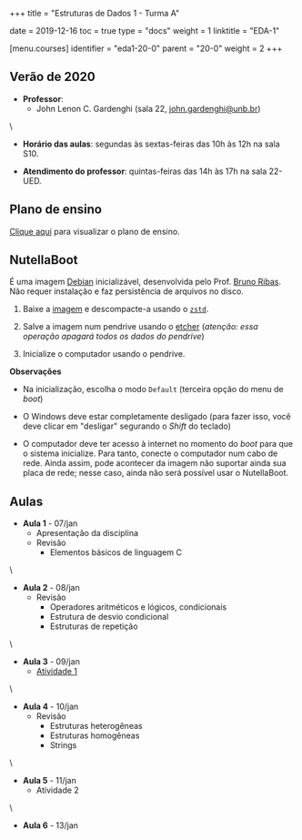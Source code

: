 +++
title = "Estruturas de Dados 1 - Turma A"

date = 2019-12-16
toc = true
type = "docs"
weight = 1
linktitle = "EDA-1"

[menu.courses]
  identifier = "eda1-20-0"
  parent = "20-0"
  weight = 2
+++

## Verão de 2020

* **Professor**:
   * John Lenon C. Gardenghi (sala 22, john.gardenghi@unb.br)

\

* **Horário das aulas**: segundas às sextas-feiras das 10h às 12h na sala S10.

* **Atendimento do professor**: quintas-feiras das 14h às 17h na sala 22-UED.

## Plano de ensino

[Clique aqui](/courses/2020_0/eda1/plano_eda1_20_0.pdf) para visualizar o plano de ensino.

## NutellaBoot

É uma imagem [Debian](https://www.debian.org/) inicializável, desenvolvida pelo Prof. [Bruno Ribas](https://www.debian.org/). Não requer instalação e faz persistência de arquivos no disco.

1. Baixe a [imagem](https://sourceforge.net/projects/nutellaboot/files/unb-images/unb-boot-pendrive.raw.zst/download) e descompacte-a usando o [`zstd`](https://facebook.github.io/zstd/).

2. Salve a imagem num pendrive usando o [etcher](https://www.balena.io/etcher/) (*atenção: essa operação apagará todos os dados do pendrive*)

3. Inicialize o computador usando o pendrive.

**Observações**

* Na inicialização, escolha o modo `Default` (terceira opção do menu de *boot*)

* O Windows deve estar completamente desligado (para fazer isso, você deve clicar em "desligar" segurando o *Shift* do teclado)

* O computador deve ter acesso à internet no momento do *boot* para que o sistema inicialize. Para tanto, conecte o computador num cabo de rede. Ainda assim, pode acontecer da imagem não suportar ainda sua placa de rede; nesse caso, ainda não será possível usar o NutellaBoot.

## Aulas

* **Aula 1** - 07/jan
  * Apresentação da disciplina
  * Revisão
     * Elementos básicos de linguagem C

\

* **Aula 2** - 08/jan
  * Revisão
     * Operadores aritméticos e lógicos, condicionais
     * Estrutura de desvio condicional
     * Estruturas de repetição

\

* **Aula 3** - 09/jan
  * [Atividade 1](https://moj.naquadah.com.br/cgi-bin/contest.sh/jl_eda1a_a1_2020_0)

\

* **Aula 4** - 10/jan
  * Revisão
     * Estruturas heterogêneas
     * Estruturas homogêneas
     * Strings

\

* **Aula 5** - 11/jan
  * Atividade 2

\

* **Aula 6** - 13/jan